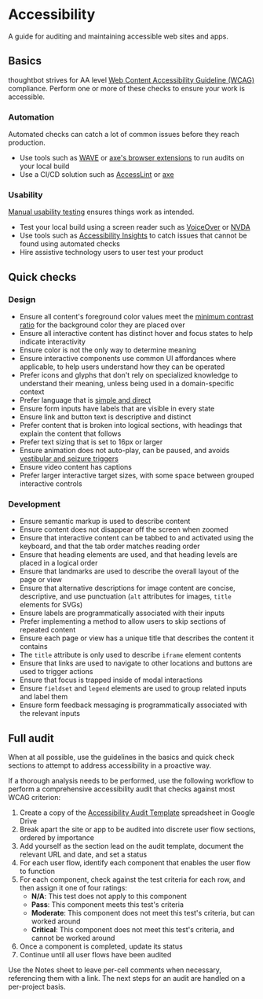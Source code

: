 # Accessibility

A guide for auditing and maintaining accessible web sites and apps.

## Basics

thoughtbot strives for AA level [Web Content Accessibility Guideline (WCAG)] compliance. Perform one or more of these
checks to ensure your work is accessible.

### Automation

Automated checks can catch a lot of common issues before they reach production.

- Use tools such as [WAVE] or [axe's browser extensions] to run audits on your local build
- Use a CI/CD solution such as [AccessLint] or [axe]

### Usability

[Manual usability testing] ensures things work as intended.

- Test your local build using a screen reader such as [VoiceOver] or [NVDA]
- Use tools such as [Accessibility Insights] to catch issues that cannot be found using automated checks
- Hire assistive technology users to user test your product

## Quick checks

### Design

- Ensure all content's foreground color values meet the [minimum contrast ratio] for the background color they are
  placed over
- Ensure all interactive content has distinct hover and focus states to help indicate interactivity
- Ensure color is not the only way to determine meaning
- Ensure interactive components use common UI affordances where applicable, to help users understand how they can be
  operated
- Prefer icons and glyphs that don't rely on specialized knowledge to understand their meaning, unless being used in a
  domain-specific context
- Prefer language that is [simple and direct]
- Ensure form inputs have labels that are visible in every state
- Ensure link and button text is descriptive and distinct
- Prefer content that is broken into logical sections, with headings that explain the content that follows
- Prefer text sizing that is set to 16px or larger
- Ensure animation does not auto-play, can be paused, and avoids [vestibular and seizure triggers]
- Ensure video content has captions
- Prefer larger interactive target sizes, with some space between grouped interactive controls

### Development

- Ensure semantic markup is used to describe content
- Ensure content does not disappear off the screen when zoomed
- Ensure that interactive content can be tabbed to and activated using the keyboard, and that the tab order matches
  reading order
- Ensure that heading elements are used, and that heading levels are placed in a logical order
- Ensure that landmarks are used to describe the overall layout of the page or view
- Ensure that alternative descriptions for image content are concise, descriptive, and use punctuation (`alt` attributes
  for images, `title` elements for SVGs)
- Ensure labels are programmatically associated with their inputs
- Prefer implementing a method to allow users to skip sections of repeated content
- Ensure each page or view has a unique title that describes the content it contains
- The `title` attribute is only used to describe `iframe` element contents
- Ensure that links are used to navigate to other locations and buttons are used to trigger actions
- Ensure that focus is trapped inside of modal interactions
- Ensure `fieldset` and `legend` elements are used to group related inputs and label them
- Ensure form feedback messaging is programmatically associated with the relevant inputs

## Full audit

When at all possible, use the guidelines in the basics and quick check sections to attempt to address accessibility in a
proactive way.

If a thorough analysis needs to be performed, use the following workflow to perform a comprehensive accessibility audit
that checks against most WCAG criterion:

1. Create a copy of the [Accessibility Audit Template] spreadsheet in Google Drive
1. Break apart the site or app to be audited into discrete user flow sections, ordered by importance
1. Add yourself as the section lead on the audit template, document the relevant URL and date, and set a status
1. For each user flow, identify each component that enables the user flow to function
1. For each component, check against the test criteria for each row, and then assign it one of four ratings:
   - **N/A**: This test does not apply to this component
   - **Pass**: This component meets this test's criteria
   - **Moderate**: This component does not meet this test's criteria, but can worked around
   - **Critical**: This component does not meet this test's criteria, and cannot be worked around
1. Once a component is completed, update its status
1. Continue until all user flows have been audited

Use the Notes sheet to leave per-cell comments when necessary, referencing them with a link. The next steps for an audit
are handled on a per-project basis.

[accessibility audit template]:
  https://docs.google.com/spreadsheets/d/1Ys-0U5BY-Ct_phy7gk9XJmn4nBTMFTh08aTQ6U1kB_4/edit?usp=sharing
[accesslint]: https://github.com/marketplace/accesslint
[axe]: https://www.deque.com/axe/axe-for-web/integrations/
[axe's browser extensions]: https://www.deque.com/axe/axe-for-web/
[minimum contrast ratio]: https://webaim.org/resources/linkcontrastchecker/
[manual usability testing]: https://www.smashingmagazine.com/2018/09/importance-manual-accessibility-testing/
[nvda]: https://a11yproject.com/posts/getting-started-with-nvda/
[accessibility insights]: https://accessibilityinsights.io
[simple and direct]: https://datayze.com/readability-analyzer.php
[vestibular and seizure triggers]: https://alistapart.com/article/designing-safer-web-animation-for-motion-sensitivity/
[voiceover]: https://a11yproject.com/posts/getting-started-with-voiceover/
[wave]: https://wave.webaim.org/extension/
[web content accessibility guideline (wcag)]: https://www.w3.org/WAI/standards-guidelines/wcag/
